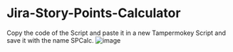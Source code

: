 # Jira-Story-Points-Calculator

Copy the code of the Script and paste it in a new Tampermokey Script and save it with the name SPCalc.
![image](https://user-images.githubusercontent.com/58264067/118074856-408df700-b385-11eb-9e79-c234eba2cb90.png)
